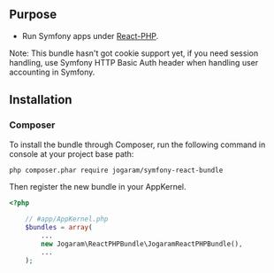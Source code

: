 ## Purpose

* Run Symfony apps under [React-PHP](https://github.com/react-php).

Note: This bundle hasn't got cookie support yet, if you need session handling, use Symfony HTTP Basic Auth header when handling
user accounting in Symfony.

## Installation

### Composer

To install the bundle through Composer, run the following command in console at your project base path:

```
php composer.phar require jogaram/symfony-react-bundle
```

Then register the new bundle in your AppKernel.

```php
<?php
    
    // #app/AppKernel.php
    $bundles = array(
        ...
        new Jogaram\ReactPHPBundle\JogaramReactPHPBundle(),
        ...
    );
    
```
